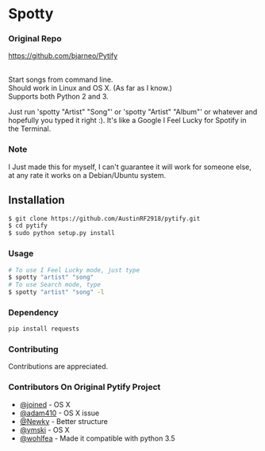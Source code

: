 Spotty
=============

### Original Repo
https://github.com/bjarneo/Pytify

<br>
Start songs from command line.<br>
Should work in Linux and OS X. (As far as I know.)<br>
Supports both Python 2 and 3. <br>

Just run 'spotty "Artist" "Song"' or 'spotty "Artist" "Album"' or whatever and hopefully
you typed it right :). It's like a Google I Feel Lucky for Spotify in the Terminal.

### Note
I Just made this for myself, I can't guarantee it will work for someone else, at 
any rate it works on a Debian/Ubuntu system.


## Installation
```bash
$ git clone https://github.com/AustinRF2918/pytify.git
$ cd pytify
$ sudo python setup.py install
```

### Usage
```bash
# To use I Feel Lucky mode, just type
$ spotty "artist" "song"
# To use Search mode, type
$ spotty "artist" "song" -l
```

### Dependency
```bash
pip install requests
```

### Contributing
Contributions are appreciated.

### Contributors On Original Pytify Project
- [@joined](https://github.com/joined/) - OS X
- [@adam410](https://github.com/adam410/) - OS X issue
- [@Newky](https://github.com/Newky) - Better structure
- [@ymski](https://github.com/ymski) - OS X
- [@wohlfea](https://github.com/wohlfea) - Made it compatible with python 3.5
